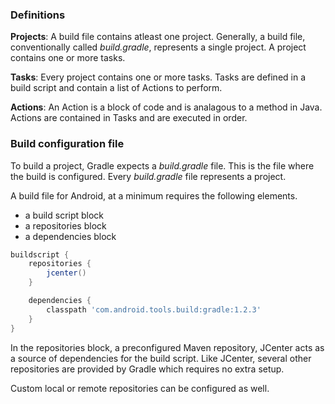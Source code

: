 ### Definitions

<b>Projects</b>: A build file contains atleast one project. Generally, a build file, conventionally called <i>build.gradle</i>, represents a single project. A project contains one or more tasks. 

<b>Tasks</b>: Every project contains one or more tasks. Tasks are defined in a build script and contain a list of Actions to perform.

<b>Actions</b>: An Action is a block of code and is analagous to a method in Java. Actions are contained in Tasks and are executed in order. 

### Build configuration file

To build a project, Gradle expects a <i>build.gradle</i> file. This is the file where the build is configured. Every <i>build.gradle</i> file represents a project.

A build file for Android, at a minimum requires the following elements.
* a build script block
* a repositories block
* a dependencies block

```groovy
buildscript {
	repositories {
		jcenter()
	}

	dependencies {
		classpath 'com.android.tools.build:gradle:1.2.3'
	}
}
```

In the repositories block, a preconfigured Maven repository, JCenter acts as a source of dependencies for the build script.
Like JCenter, several other repositories are provided by Gradle which requires no extra setup.

Custom local or remote repositories can be configured as well.


